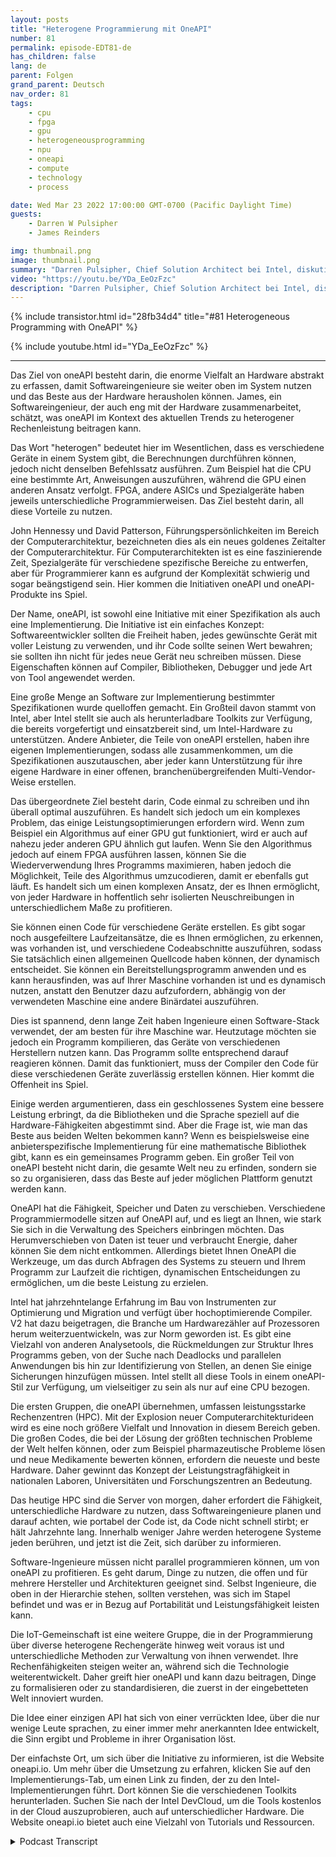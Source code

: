 ```yaml
---
layout: posts
title: "Heterogene Programmierung mit OneAPI"
number: 81
permalink: episode-EDT81-de
has_children: false
lang: de
parent: Folgen
grand_parent: Deutsch
nav_order: 81
tags:
    - cpu
    - fpga
    - gpu
    - heterogeneousprogramming
    - npu
    - oneapi
    - compute
    - technology
    - process

date: Wed Mar 23 2022 17:00:00 GMT-0700 (Pacific Daylight Time)
guests:
    - Darren W Pulsipher
    - James Reinders

img: thumbnail.png
image: thumbnail.png
summary: "Darren Pulsipher, Chief Solution Architect bei Intel, diskutiert mit James Reinders, dem Chief Evangelist von Intel OneAPI, über die Fähigkeiten und Zukunft von OneAPI. Dabei handelt es sich um ein branchenübergreifendes, offenes, auf Standards basierendes vereinheitlichtes Programmiermodell, das eine gemeinsame Entwicklererfahrung für Beschleunigerarchitekturen bietet."
video: "https://youtu.be/YDa_EeOzFzc"
description: "Darren Pulsipher, Chief Solution Architect bei Intel, diskutiert mit James Reinders, dem Chief Evangelist von Intel OneAPI, über die Fähigkeiten und Zukunft von OneAPI. Dabei handelt es sich um ein branchenübergreifendes, offenes, auf Standards basierendes vereinheitlichtes Programmiermodell, das eine gemeinsame Entwicklererfahrung für Beschleunigerarchitekturen bietet."
---
```


<div>
{% include transistor.html id="28fb34d4" title="#81 Heterogeneous Programming with OneAPI" %}

{% include youtube.html id="YDa_EeOzFzc" %}
</div>

---

Das Ziel von oneAPI besteht darin, die enorme Vielfalt an Hardware abstrakt zu erfassen, damit Softwareingenieure sie weiter oben im System nutzen und das Beste aus der Hardware herausholen können. James, ein Softwareingenieur, der auch eng mit der Hardware zusammenarbeitet, schätzt, was oneAPI im Kontext des aktuellen Trends zu heterogener Rechenleistung beitragen kann.

Das Wort "heterogen" bedeutet hier im Wesentlichen, dass es verschiedene Geräte in einem System gibt, die Berechnungen durchführen können, jedoch nicht denselben Befehlssatz ausführen. Zum Beispiel hat die CPU eine bestimmte Art, Anweisungen auszuführen, während die GPU einen anderen Ansatz verfolgt. FPGA, andere ASICs und Spezialgeräte haben jeweils unterschiedliche Programmierweisen. Das Ziel besteht darin, all diese Vorteile zu nutzen.

John Hennessy und David Patterson, Führungspersönlichkeiten im Bereich der Computerarchitektur, bezeichneten dies als ein neues goldenes Zeitalter der Computerarchitektur. Für Computerarchitekten ist es eine faszinierende Zeit, Spezialgeräte für verschiedene spezifische Bereiche zu entwerfen, aber für Programmierer kann es aufgrund der Komplexität schwierig und sogar beängstigend sein. Hier kommen die Initiativen oneAPI und oneAPI-Produkte ins Spiel.

Der Name, oneAPI, ist sowohl eine Initiative mit einer Spezifikation als auch eine Implementierung. Die Initiative ist ein einfaches Konzept: Softwareentwickler sollten die Freiheit haben, jedes gewünschte Gerät mit voller Leistung zu verwenden, und ihr Code sollte seinen Wert bewahren; sie sollten ihn nicht für jedes neue Gerät neu schreiben müssen. Diese Eigenschaften können auf Compiler, Bibliotheken, Debugger und jede Art von Tool angewendet werden.

Eine große Menge an Software zur Implementierung bestimmter Spezifikationen wurde quelloffen gemacht. Ein Großteil davon stammt von Intel, aber Intel stellt sie auch als herunterladbare Toolkits zur Verfügung, die bereits vorgefertigt und einsatzbereit sind, um Intel-Hardware zu unterstützen. Andere Anbieter, die Teile von oneAPI erstellen, haben ihre eigenen Implementierungen, sodass alle zusammenkommen, um die Spezifikationen auszutauschen, aber jeder kann Unterstützung für ihre eigene Hardware in einer offenen, branchenübergreifenden Multi-Vendor-Weise erstellen.

Das übergeordnete Ziel besteht darin, Code einmal zu schreiben und ihn überall optimal auszuführen. Es handelt sich jedoch um ein komplexes Problem, das einige Leistungsoptimierungen erfordern wird. Wenn zum Beispiel ein Algorithmus auf einer GPU gut funktioniert, wird er auch auf nahezu jeder anderen GPU ähnlich gut laufen. Wenn Sie den Algorithmus jedoch auf einem FPGA ausführen lassen, können Sie die Wiederverwendung Ihres Programms maximieren, haben jedoch die Möglichkeit, Teile des Algorithmus umzucodieren, damit er ebenfalls gut läuft. Es handelt sich um einen komplexen Ansatz, der es Ihnen ermöglicht, von jeder Hardware in hoffentlich sehr isolierten Neuschreibungen in unterschiedlichem Maße zu profitieren.

Sie können einen Code für verschiedene Geräte erstellen. Es gibt sogar noch ausgefeiltere Laufzeitansätze, die es Ihnen ermöglichen, zu erkennen, was vorhanden ist, und verschiedene Codeabschnitte auszuführen, sodass Sie tatsächlich einen allgemeinen Quellcode haben können, der dynamisch entscheidet. Sie können ein Bereitstellungsprogramm anwenden und es kann herausfinden, was auf Ihrer Maschine vorhanden ist und es dynamisch nutzen, anstatt den Benutzer dazu aufzufordern, abhängig von der verwendeten Maschine eine andere Binärdatei auszuführen.

Dies ist spannend, denn lange Zeit haben Ingenieure einen Software-Stack verwendet, der am besten für ihre Maschine war. Heutzutage möchten sie jedoch ein Programm kompilieren, das Geräte von verschiedenen Herstellern nutzen kann. Das Programm sollte entsprechend darauf reagieren können. Damit das funktioniert, muss der Compiler den Code für diese verschiedenen Geräte zuverlässig erstellen können. Hier kommt die Offenheit ins Spiel.

Einige werden argumentieren, dass ein geschlossenes System eine bessere Leistung erbringt, da die Bibliotheken und die Sprache speziell auf die Hardware-Fähigkeiten abgestimmt sind. Aber die Frage ist, wie man das Beste aus beiden Welten bekommen kann? Wenn es beispielsweise eine anbieterspezifische Implementierung für eine mathematische Bibliothek gibt, kann es ein gemeinsames Programm geben. Ein großer Teil von oneAPI besteht nicht darin, die gesamte Welt neu zu erfinden, sondern sie so zu organisieren, dass das Beste auf jeder möglichen Plattform genutzt werden kann.

OneAPI hat die Fähigkeit, Speicher und Daten zu verschieben. Verschiedene Programmiermodelle sitzen auf OneAPI auf, und es liegt an Ihnen, wie stark Sie sich in die Verwaltung des Speichers einbringen möchten. Das Herumverschieben von Daten ist teuer und verbraucht Energie, daher können Sie dem nicht entkommen. Allerdings bietet Ihnen OneAPI die Werkzeuge, um das durch Abfragen des Systems zu steuern und Ihrem Programm zur Laufzeit die richtigen, dynamischen Entscheidungen zu ermöglichen, um die beste Leistung zu erzielen.

Intel hat jahrzehntelange Erfahrung im Bau von Instrumenten zur Optimierung und Migration und verfügt über hochoptimierende Compiler. V2 hat dazu beigetragen, die Branche um Hardwarezähler auf Prozessoren herum weiterzuentwickeln, was zur Norm geworden ist. Es gibt eine Vielzahl von anderen Analysetools, die Rückmeldungen zur Struktur Ihres Programms geben, von der Suche nach Deadlocks und parallelen Anwendungen bis hin zur Identifizierung von Stellen, an denen Sie einige Sicherungen hinzufügen müssen. Intel stellt all diese Tools in einem oneAPI-Stil zur Verfügung, um vielseitiger zu sein als nur auf eine CPU bezogen.

Die ersten Gruppen, die oneAPI übernehmen, umfassen leistungsstarke Rechenzentren (HPC). Mit der Explosion neuer Computerarchitekturideen wird es eine noch größere Vielfalt und Innovation in diesem Bereich geben. Die großen Codes, die bei der Lösung der größten technischen Probleme der Welt helfen können, oder zum Beispiel pharmazeutische Probleme lösen und neue Medikamente bewerten können, erfordern die neueste und beste Hardware. Daher gewinnt das Konzept der Leistungstragfähigkeit in nationalen Laboren, Universitäten und Forschungszentren an Bedeutung.

Das heutige HPC sind die Server von morgen, daher erfordert die Fähigkeit, unterschiedliche Hardware zu nutzen, dass Softwareingenieure planen und darauf achten, wie portabel der Code ist, da Code nicht schnell stirbt; er hält Jahrzehnte lang. Innerhalb weniger Jahre werden heterogene Systeme jeden berühren, und jetzt ist die Zeit, sich darüber zu informieren.

Software-Ingenieure müssen nicht parallel programmieren können, um von oneAPI zu profitieren. Es geht darum, Dinge zu nutzen, die offen und für mehrere Hersteller und Architekturen geeignet sind. Selbst Ingenieure, die oben in der Hierarchie stehen, sollten verstehen, was sich im Stapel befindet und was er in Bezug auf Portabilität und Leistungsfähigkeit leisten kann.

Die IoT-Gemeinschaft ist eine weitere Gruppe, die in der Programmierung über diverse heterogene Rechengeräte hinweg weit voraus ist und unterschiedliche Methoden zur Verwaltung von ihnen verwendet. Ihre Rechenfähigkeiten steigen weiter an, während sich die Technologie weiterentwickelt. Daher greift hier oneAPI und kann dazu beitragen, Dinge zu formalisieren oder zu standardisieren, die zuerst in der eingebetteten Welt innoviert wurden.

Die Idee einer einzigen API hat sich von einer verrückten Idee, über die nur wenige Leute sprachen, zu einer immer mehr anerkannten Idee entwickelt, die Sinn ergibt und Probleme in ihrer Organisation löst.

Der einfachste Ort, um sich über die Initiative zu informieren, ist die Website oneapi.io. Um mehr über die Umsetzung zu erfahren, klicken Sie auf den Implementierungs-Tab, um einen Link zu finden, der zu den Intel-Implementierungen führt. Dort können Sie die verschiedenen Toolkits herunterladen. Suchen Sie nach der Intel DevCloud, um die Tools kostenlos in der Cloud auszuprobieren, auch auf unterschiedlicher Hardware. Die Website oneapi.io bietet auch eine Vielzahl von Tutorials und Ressourcen.



<details>
<summary> Podcast Transcript </summary>

<p></p>

</details>
